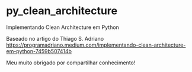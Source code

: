 # py_clean_architecture
Implementando Clean Architecture em Python

Baseado no artigo do Thiago S. Adriano
https://programadriano.medium.com/implementando-clean-architecture-em-python-7459b507414b

Meu muito obrigado por compartilhar conhecimento!
